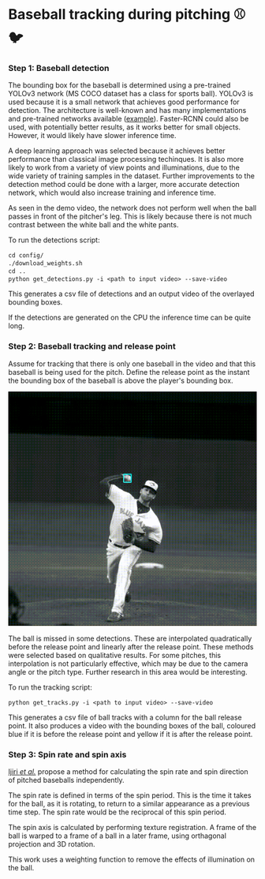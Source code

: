 # Baseball tracking during pitching ⚾️🐦

### Step 1: Baseball detection

The bounding box for the baseball is determined using a pre-trained YOLOv3 network (MS COCO dataset has a class for sports ball).
YOLOv3 is used because it is a small network that achieves good performance for detection.
The architecture is well-known and has many implementations and pre-trained networks available ([example](https://github.com/cfotache/pytorch_objectdetecttrack)).
Faster-RCNN could also be used, with potentially better results, as it works better for small objects.
However, it would likely have slower inference time.

A deep learning approach was selected because it achieves better performance than classical image processing techinques. It is also more likely to work from a variety of view points and illuminations, due to the wide variety of training samples in the dataset. Further improvements to the detection method could be done with a larger, more accurate detection network, which would also increase training and inference time. 

As seen in the demo video, the network does not perform well when the ball passes in front of the pitcher's leg. This is likely because there is not much contrast between the white ball and the white pants.

To run the detections script:

```
cd config/
./download_weights.sh
cd ..
python get_detections.py -i <path to input video> --save-video
```

This generates a csv file of detections and an output video of the overlayed bounding boxes.

If the detections are generated on the CPU the inference time can be quite long.

### Step 2: Baseball tracking and release point

Assume for tracking that there is only one baseball in the video and that this baseball is being used for the pitch.
Define the release point as the instant the bounding box of the baseball is above the player's bounding box.

![release point](img/release_point.gif)

The ball is missed in some detections. These are interpolated quadratically before the release point and linearly after the release point. These methods were selected based on qualitative results. For some pitches, this interpolation is not particularly effective, which may be due to the camera angle or the pitch type. Further research in this area would be interesting.

To run the tracking script:

```
python get_tracks.py -i <path to input video> --save-video
```

This generates a csv file of ball tracks with a column for the ball release point.
It also produces a video with the bounding boxes of the ball, coloured blue if it is before the release point and yellow if it is after the release point.

### Step 3: Spin rate and spin axis

[Ijiri *et al.*](http://www.sic.shibaura-it.ac.jp/~ijiri/files/ijiri_spinEstimation_SIVP2017.pdf) propose a method for calculating the spin rate and spin direction of pitched baseballs independently.

The spin rate is defined in terms of the spin period. This is the time it takes for the ball, as it is rotating, to return to a similar appearance as a previous time step. The spin rate would be the reciprocal of this spin period.

The spin axis is calculated by performing texture registration. A frame of the ball is warped to a frame of a ball in a later frame, using orthagonal projection and 3D rotation.

This work uses a weighting function to remove the effects of illumination on the ball.
